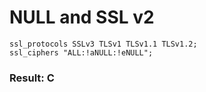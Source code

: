 # NULL and SSL v2

```
ssl_protocols SSLv3 TLSv1 TLSv1.1 TLSv1.2;
ssl_ciphers "ALL:!aNULL:!eNULL";
```

### Result: C